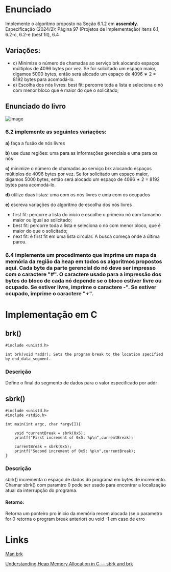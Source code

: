# Enunciado
Implemente o algoritmo proposto na Seção 6.1.2 em **assembly**.
Especificação (2024/2): Página 97 (Projetos de Implementação) 
itens 6.1, 6.2-c, 6.2-e (best fit), 6.4 
## Variações:
* c) Minimize o número de chamadas ao serviço brk alocando espaços múltiplos de 4096 bytes por vez. Se for solicitado um espaço maior, digamos 5000 bytes, então será alocado um espaço de 4096 ∗ 2 = 8192 bytes para acomodá-lo.
* e) Escolha dos nós livres: best fit: percorre toda a lista e seleciona o nó com menor bloco que é maior do que o solicitado;

## Enunciado do livro
![image](https://github.com/user-attachments/assets/d28ae9b7-c205-4c3e-a99a-af6211473415)


### 6.2 implemente as seguintes variações:
**a)** faça a fusão de nós livres

**b)** use duas regiões: uma para as informações gerenciais e uma para os nós

**c)** minimize o número de chamadas ao serviço brk alocando espaços múltiplos de 4096 bytes por vez. Se for solicitado um espaço maior, digamos 5000 bytes, então será alocado um espaço de 4096 ∗ 2 = 8192 bytes
para acomodá-lo.

**d)** utilize duas listas: uma com os nós livres e uma com os ocupados

**e)** escreva variações do algoritmo de escolha dos nós livres

* first fit: percorre a lista do início e escolhe o primeiro nó com tamanho maior ou igual ao solicitado;
* best fit: percorre toda a lista e seleciona o nó com menor bloco, que é maior do que o solicitado; 
* next fit: é first fit em uma lista circular. A busca começa onde a última parou.
### 6.4 implemente um procedimento que imprime um mapa da memória da região da heap em todos os algoritmos propostos aqui. Cada byte da parte gerencial do nó deve ser impresso com o caractere "#". O caractere usado para a impressão dos bytes do bloco de cada nó depende se o bloco estiver livre ou ocupado. Se estiver livre, imprime o caractere -". Se estiver ocupado, imprime o caractere "+".

# Implementação em C

## brk()

```cpp=
#include <unistd.h>

int brk(void *addr); Sets the program break to the location specified by end_data_segment.
```
### Descrição
Define o final do segmento de dados para o valor especificado por addr
## sbrk()
```cpp=
#include <unistd.h>
#include <stdio.h>

int main(int argc, char *argv[]){

    void *currentBreak = sbrk(0x5);
    printf("First increment of 0x5: %p\n",currentBreak);

    currentBreak = sbrk(0x5);
    printf("Second increment of 0x5: %p\n",currentBreak);
}
```
### Descrição
sbrk() incrementa o espaço de dados do programa em bytes de incremento. Chamar sbrk() com paramtro 0 pode ser usado para encontrar a localização atual da interrupção do programa.
#### Retorno:
Retorna um ponteiro pro inicio da memória recem alocada (se o parametro for 0 retorna o program break anterior) ou void -1 em caso de erro

# Links

[Man brk](https://man7.org/linux/man-pages/man2/brk.2.html)

[Understanding Heap Memory Allocation in C — sbrk and brk](https://scottc130.medium.com/understanding-heap-memory-allocation-in-c-sbrk-and-brk-d9b95c344cbc)
